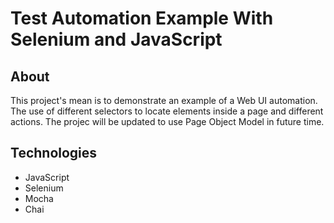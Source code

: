# Test Automation Example With Selenium and JavaScript

## About 

This project's mean is to demonstrate an example of a Web UI automation.
The use of different selectors to locate elements inside a page and different actions.
The projec will be updated to use Page Object Model in future time.

## Technologies 

* JavaScript
* Selenium
* Mocha
* Chai